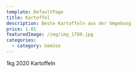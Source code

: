 ```yaml
---
template: DefaultPage
title: Kartoffel
description: Beste Kartoffeln aus der Umgebung
price: 1.01
featuredImage: /img/img_1789.jpg
categories:
  - category: Gemüse
---
```

1kg 2020 Kartoffeln